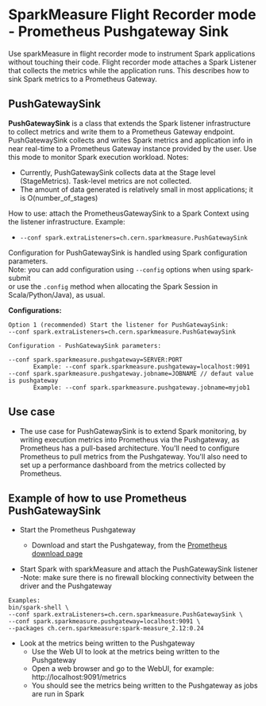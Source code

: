 # SparkMeasure Flight Recorder mode - Prometheus Pushgateway Sink

Use sparkMeasure in flight recorder mode to instrument Spark applications without touching their code.
Flight recorder mode attaches a Spark Listener that collects the metrics while the application runs.
This describes how to sink Spark metrics to a Prometheus Gateway.

## PushGatewaySink 

**PushGatewaySink** is a class that extends the Spark listener infrastructure to collect metrics and 
write them to a Prometheus Gateway endpoint. PushGatewaySink collects and writes Spark metrics
and application info in near real-time to a Prometheus Gateway instance provided by the user.
Use this mode to monitor Spark execution workload.
Notes:
 - Currently, PushGatewaySink collects data at the Stage level (StageMetrics). 
   Task-level metrics are not collected.
 - The amount of data generated is relatively small in most applications; it is O(number_of_stages)
  
How to use: attach the PrometheusGatewaySink to a Spark Context using the listener infrastructure. Example:
  - `--conf spark.extraListeners=ch.cern.sparkmeasure.PushGatewaySink`
  
Configuration for PushGatewaySink is handled using Spark configuration parameters.  
Note: you can add configuration using `--config` options when using spark-submit  
or use the `.config` method when allocating the Spark Session in Scala/Python/Java), as usual.  

**Configurations:**    
```
Option 1 (recommended) Start the listener for PushGatewaySink: 
--conf spark.extraListeners=ch.cern.sparkmeasure.PushGatewaySink

Configuration - PushGatewaySink parameters:

--conf spark.sparkmeasure.pushgateway=SERVER:PORT 
       Example: --conf spark.sparkmeasure.pushgateway=localhost:9091
--conf spark.sparkmeasure.pushgateway.jobname=JOBNAME // defaut value is pushgateway
       Example: --conf spark.sparkmeasure.pushgateway.jobname=myjob1
```

## Use case

- The use case for PushGatewaySink is to extend Spark monitoring, by writing execution metrics into Prometheus via the Pushgateway,
  as Prometheus has a pull-based architecture. You'll need to configure Prometheus to pull metrics from the Pushgateway.
  You'll also need to set up a performance dashboard from the metrics collected by Prometheus.


## Example of how to use Prometheus PushGatewaySink

- Start the Prometheus Pushgateway 
  - Download and start the Pushgateway, from the [Prometheus download page](https://prometheus.io/download/)
  
- Start Spark with sparkMeasure and attach the PushGatewaySink listener
   -Note: make sure there is no firewall blocking connectivity between the driver and
     the Pushgateway
```
Examples:  
bin/spark-shell \
--conf spark.extraListeners=ch.cern.sparkmeasure.PushGatewaySink \
--conf spark.sparkmeasure.pushgateway=localhost:9091 \
--packages ch.cern.sparkmeasure:spark-measure_2.12:0.24
```

- Look at the metrics being written to the Pushgateway
  - Use the Web UI to look at the metrics being written to the Pushgateway
  - Open a web browser and go to the WebUI, for example: http://localhost:9091/metrics
  - You should see the metrics being written to the Pushgateway as jobs are run in Spark
```
